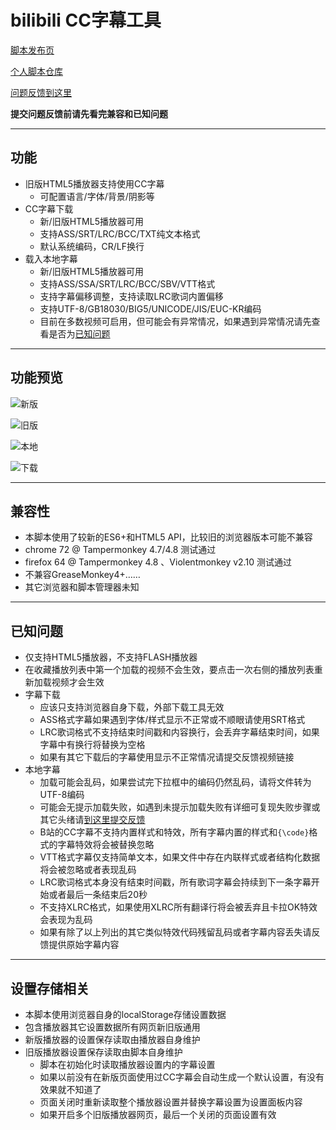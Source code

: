 bilibili CC字幕工具
=======================

[脚本发布页](https://greasyfork.org/scripts/378513)

[个人脚本仓库](https://github.com/indefined/UserScripts)

[问题反馈到这里](https://github.com/indefined/UserScripts/issues)

**提交问题反馈前请先看完兼容和已知问题**

-------------------------
## 功能

- 旧版HTML5播放器支持使用CC字幕
  - 可配置语言/字体/背景/阴影等
- CC字幕下载
  - 新/旧版HTML5播放器可用
  - 支持ASS/SRT/LRC/BCC/TXT纯文本格式
  - 默认系统编码，CR/LF换行
- 载入本地字幕
  - 新/旧版HTML5播放器可用
  - 支持ASS/SSA/SRT/LRC/BCC/SBV/VTT格式
  - 支持字幕偏移调整，支持读取LRC歌词内置偏移
  - 支持UTF-8/GB18030/BIG5/UNICODE/JIS/EUC-KR编码
  - 目前在多数视频可启用，但可能会有异常情况，如果遇到异常情况请先查看是否为[已知问题](#已知问题)

-------------------------
## 功能预览

![新版](https://greasyfork.org/system/screenshots/screenshots/000/014/323/original/newPlayer.jpg)

![旧版](https://greasyfork.org/system/screenshots/screenshots/000/014/409/original/oldPlayer.jpg)

![本地](https://greasyfork.org/system/screenshots/screenshots/000/014/446/original/local.jpg)

![下载](https://greasyfork.org/system/screenshots/screenshots/000/014/325/original/download.jpg)

-------------------------
## 兼容性

- 本脚本使用了较新的ES6+和HTML5 API，比较旧的浏览器版本可能不兼容
- chrome 72 @ Tampermonkey 4.7/4.8 测试通过
- firefox 64 @ Tampermonkey 4.8 、Violentmonkey v2.10 测试通过
- 不兼容GreaseMonkey4+……
- 其它浏览器和脚本管理器未知

-------------------------
## 已知问题

- 仅支持HTML5播放器，不支持FLASH播放器
- 在收藏播放列表中第一个加载的视频不会生效，要点击一次右侧的播放列表重新加载视频才会生效
- 字幕下载
  - 应该只支持浏览器自身下载，外部下载工具无效
  - ASS格式字幕如果遇到字体/样式显示不正常或不顺眼请使用SRT格式
  - LRC歌词格式不支持结束时间戳和内容换行，会丢弃字幕结束时间，如果字幕中有换行将替换为空格
  - 如果有其它下载后的字幕使用显示不正常情况请提交反馈视频链接
- 本地字幕
  - 加载可能会乱码，如果尝试完下拉框中的编码仍然乱码，请将文件转为UTF-8编码
  - 可能会无提示加载失败，如遇到未提示加载失败有详细可复现失败步骤或其它头绪请[到这里提交反馈](https://github.com/indefined/UserScripts/issues/6)
  - B站的CC字幕不支持内置样式和特效，所有字幕内置的样式和`{\code}`格式的字幕特效将会被替换忽略
  - VTT格式字幕仅支持简单文本，如果文件中存在内联样式或者结构化数据将会被忽略或者表现乱码
  - LRC歌词格式本身没有结束时间戳，所有歌词字幕会持续到下一条字幕开始或者最后一条结束后20秒
  - 不支持XLRC格式，如果使用XLRC所有翻译行将会被丢弃且卡拉OK特效会表现为乱码
  - 如果有除了以上列出的其它类似特效代码残留乱码或者字幕内容丢失请反馈提供原始字幕内容

-------------------------
## 设置存储相关

- 本脚本使用浏览器自身的localStorage存储设置数据
- 包含播放器其它设置数据所有网页新旧版通用
- 新版播放器的设置保存读取由播放器自身维护
- 旧版播放器设置保存读取由脚本自身维护
  - 脚本在初始化时读取播放器设置内的字幕设置
  - 如果以前没有在新版页面使用过CC字幕会自动生成一个默认设置，有没有效果就不知道了
  - 页面关闭时重新读取整个播放器设置并替换字幕设置为设置面板内容
  - 如果开启多个旧版播放器网页，最后一个关闭的页面设置有效
